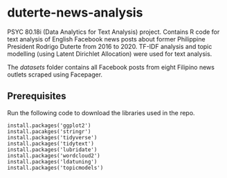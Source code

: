 # duterte-news-analysis

PSYC 80.18i (Data Analytics for Text Analysis) project. Contains R code for text analysis of English Facebook news posts about former Philippine President Rodrigo Duterte from 2016 to 2020. TF-IDF analysis and topic modelling (using Latent Dirichlet Allocation) were used for text analysis.

The *datasets* folder contains all Facebook posts from eight Filipino news outlets scraped using Facepager.


## Prerequisites
Run the following code to download the libraries used in the repo.
```
install.packages('ggplot2')
install.pacakges('stringr') 
install.packages('tidyverse')
install.packages('tidytext') 
install.packages('lubridate')
install.packages('wordcloud2')
install.packages('ldatuning')
install.packages('topicmodels')
```
